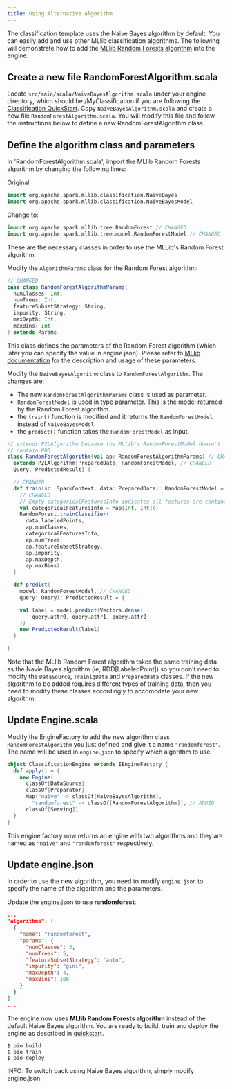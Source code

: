 ```yaml
---
title: Using Alternative Algorithm
---
```


<!--
Licensed to the Apache Software Foundation (ASF) under one or more
contributor license agreements.  See the NOTICE file distributed with
this work for additional information regarding copyright ownership.
The ASF licenses this file to You under the Apache License, Version 2.0
(the "License"); you may not use this file except in compliance with
the License.  You may obtain a copy of the License at

    http://www.apache.org/licenses/LICENSE-2.0

Unless required by applicable law or agreed to in writing, software
distributed under the License is distributed on an "AS IS" BASIS,
WITHOUT WARRANTIES OR CONDITIONS OF ANY KIND, either express or implied.
See the License for the specific language governing permissions and
limitations under the License.
-->

The classification template uses the Naive Bayes algorithm by default. You can easily add and use other MLlib classification algorithms. The following will demonstrate how to add the [MLlib Random Forests algorithm](https://spark.apache.org/docs/latest/mllib-ensembles.html) into the engine.

## Create a new file RandomForestAlgorithm.scala

Locate `src/main/scala/NaiveBayesAlgorithm.scala` under your engine directory, which should be /MyClassification if you are following the [Classification QuickStart](/templates/classification/quickstart/).  Copy `NaiveBayesAlgorithm.scala` and create a new file `RandomForestAlgorithm.scala`. You will modify this file and follow the instructions below to define a new RandomForestAlgorithm class.

##  Define the algorithm class and parameters

In 'RandomForestAlgorithm.scala', import the MLlib Random Forests algorithm by changing the following lines:

Original

```scala
import org.apache.spark.mllib.classification.NaiveBayes
import org.apache.spark.mllib.classification.NaiveBayesModel
```

Change to:

```scala
import org.apache.spark.mllib.tree.RandomForest // CHANGED
import org.apache.spark.mllib.tree.model.RandomForestModel // CHANGED
```

These are the necessary classes in order to use the MLLib's Random Forest algorithm.

Modify the `AlgorithmParams` class for the Random Forest algorithm:

```scala
// CHANGED
case class RandomForestAlgorithmParams(
  numClasses: Int,
  numTrees: Int,
  featureSubsetStrategy: String,
  impurity: String,
  maxDepth: Int,
  maxBins: Int
) extends Params
```

This class defines the parameters of the Random Forest algorithm (which later you can specify the value in engine.json). Please refer to [MLlib  documentation](https://spark.apache.org/docs/latest/mllib-ensembles.html) for the description and usage of these parameters.

Modify the `NaiveBayesAlgorithm` class to `RandomForestAlgorithm`. The changes are:

* The new `RandomForestAlgorithmParams` class is used as parameter.
* `RandomForestModel` is used in type parameter. This is the model returned by the Random Forest algorithm.
* the `train()` function is modified and it returns the `RandomForestModel` instead of `NaiveBayesModel`.
* the `predict()` function takes the `RandomForestModel` as input.



```scala
// extends P2LAlgorithm because the MLlib's RandomForestModel doesn't
// contain RDD.
class RandomForestAlgorithm(val ap: RandomForestAlgorithmParams) // CHANGED
  extends P2LAlgorithm[PreparedData, RandomForestModel, // CHANGED
  Query, PredictedResult] {

  // CHANGED
  def train(sc: SparkContext, data: PreparedData): RandomForestModel = {
    // CHANGED
    // Empty categoricalFeaturesInfo indicates all features are continuous.
    val categoricalFeaturesInfo = Map[Int, Int]()
    RandomForest.trainClassifier(
      data.labeledPoints,
      ap.numClasses,
      categoricalFeaturesInfo,
      ap.numTrees,
      ap.featureSubsetStrategy,
      ap.impurity,
      ap.maxDepth,
      ap.maxBins)
  }

  def predict(
    model: RandomForestModel, // CHANGED
    query: Query): PredictedResult = {

    val label = model.predict(Vectors.dense(
        query.attr0, query.attr1, query.attr2
    ))
    new PredictedResult(label)
  }

}
```
Note that the MLlib Random Forest algorithm takes the same training data as the Navie Bayes algorithm (ie, RDD[LabeledPoint]) so you don't need to modify the `DataSource`, `TrainigData` and `PreparedData` classes. If the new algorithm to be added requires different types of training data, then you need to modify these classes accordingly to accomodate your new algorithm.
##  Update Engine.scala

Modify the EngineFactory to add the new algorithm class `RandomForestAlgorithm` you just defined and give it a name `"randomforest"`. The name will be used in `engine.json` to specify which algorithm to use.

```scala
object ClassificationEngine extends IEngineFactory {
  def apply() = {
    new Engine(
      classOf[DataSource],
      classOf[Preparator],
      Map("naive" -> classOf[NaiveBayesAlgorithm],
        "randomforest" -> classOf[RandomForestAlgorithm]), // ADDED
      classOf[Serving])
  }
}
```

This engine factory now returns an engine with two algorithms and they are named as `"naive"` and `"randomforest"` respectively.

##  Update engine.json

In order to use the new algorithm, you need to modify `engine.json` to specify the name of the algorithm and the parameters.

Update the engine.json to use **randomforest**:

```json
...
"algorithms": [
  {
    "name": "randomforest",
    "params": {
      "numClasses": 3,
      "numTrees": 5,
      "featureSubsetStrategy": "auto",
      "impurity": "gini",
      "maxDepth": 4,
      "maxBins": 100
    }
  }
]
...
```

The engine now uses **MLlib Random Forests algorithm** instead of the default Naive Bayes algorithm. You are ready to build, train and deploy the engine as described in [quickstart](/templates/classification/quickstart/).

```
$ pio build
$ pio train
$ pio deploy
```

INFO: To switch back using Naive Bayes algorithm, simply modify engine.json.
